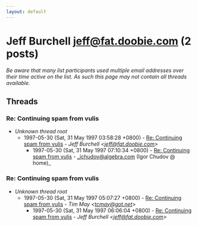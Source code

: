 ```yaml
---
layout: default
---
```


# Jeff Burchell <jeff@fat.doobie.com> (2 posts)

_Be aware that many list participants used multiple email addresses over their time active on the list. As such this page may not contain all threads available._

## Threads

### Re: Continuing spam from vulis
+ _Unknown thread root_
  + 1997-05-30 (Sat, 31 May 1997 03:58:28 +0800) - [Re: Continuing spam from vulis](/archive/1997/05/0bff26a99d2985a75ab8b852865786c18c24930f2b9d60d4bbcb26398bd6a3a5) - _Jeff Burchell \<jeff@fat.doobie.com\>_
    + 1997-05-30 (Sat, 31 May 1997 07:10:34 +0800) - [Re: Continuing spam from vulis](/archive/1997/05/09803e8d2d781984a71f1c27162b09689d171d9038a7c0944c5f74dbaaa698db) - _ichudov@algebra.com (Igor Chudov @ home)_

### Re: Continuing spam from vulis
+ _Unknown thread root_
  + 1997-05-30 (Sat, 31 May 1997 05:07:27 +0800) - [Re: Continuing spam from vulis](/archive/1997/05/67d681b44a15293b26cb1e0d2e7b9b97dedb188fdd1667e8e28c9498cdaf9f8c) - _Tim May \<tcmay@got.net\>_
    + 1997-05-30 (Sat, 31 May 1997 06:06:04 +0800) - [Re: Continuing spam from vulis](/archive/1997/05/8d455505bf622a10fabe211d3b227ca04f42dbc3b3e67acb3a1b65a361d58e1c) - _Jeff Burchell \<jeff@fat.doobie.com\>_

